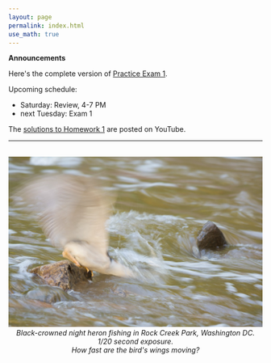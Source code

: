```yaml
---
layout: page 
permalink: index.html
use_math: true
---
```


**Announcements**

Here's the complete version of <a href="practice-exam-1-all.pdf">Practice Exam 1</a>.

Upcoming schedule:

* Saturday: Review, 4-7 PM 
* next Tuesday: Exam 1

The <a href="https://www.youtube.com/playlist?list=PLPAgEthTEIuW-5dKeYTktC06sdNGa_xFU">solutions to Homework 1</a> are posted on YouTube.



---

<br>

<center> <img src="1600-7466.jpg">
<br>
<em>Black-crowned night heron fishing in Rock Creek Park, Washington DC. 1/20 second exposure.</em><br>
<em>How fast are the bird's wings moving?</em>
